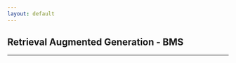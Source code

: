 ```yaml
---
layout: default
---
```


## Retrieval Augmented Generation - BMS

---


<html>
<head>
    <script>
        
        var video_list = null

    function displayData(data) {
        const dataContainer = document.getElementById('resultDisplay');
        dataContainer.textContent = JSON.stringify(data, null, 2);
    }


        function send_request(){
            displayData("Processing Request!")

            var query = document.getElementById('search_query').value
               fetch('https://ansidd.eastus.cloudapp.azure.com:8000/rag_bms/?query='+query,{
                method : 'GET',
                headers : {
                    'Content-Type': 'application/json; charset=UTF-8'
                }
            }
        )
        .then(response => response.json())
        .then(function(response){
            response = response.replace("\n", "");
            console.log(response);
            displayData(response);

        })};

    </script>
</head>
<body>

<center>

<input type='text' id='search_query' value='What is the mission of Bristol Myers Squibb?' style="width: 200px">
<button id='submit' onClick="send_request()">Search</button>
<br>
<br>
<div id="dataContainer">
<label style="width:200px" id="resultDisplay">Loading data...</label></div>
</center>
</body>
</html>